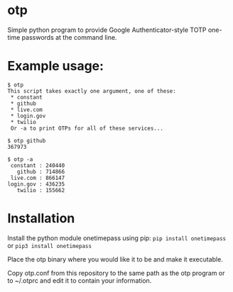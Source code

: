 # otp
Simple python program to provide Google Authenticator-style TOTP one-time passwords at the command line.

# Example usage:
    $ otp
    This script takes exactly one argument, one of these:
     * constant
     * github
     * live.com
     * login.gov
     * twilio
     Or -a to print OTPs for all of these services...

    $ otp github
    367973
    
    $ otp -a
     constant : 240440
       github : 714866
     live.com : 866147
    login.gov : 436235
       twilio : 155662

# Installation
Install the python module onetimepass using pip:
`pip install onetimepass` or `pip3 install onetimepass`

Place the otp binary where you would like it to be and make it executable.

Copy otp.conf from this repository to the same path as the otp program or to ~/.otprc
and edit it to contain your information.
